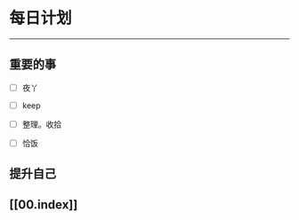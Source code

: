 
# 每日计划
---
## 重要的事

- [ ]    夜丫
- [ ]   keep
- [ ]  整理。收拾
- [ ] 恰饭



## 提升自己

  



## [[00.index]]










